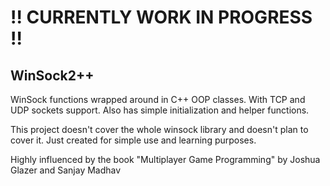 # !! CURRENTLY WORK IN PROGRESS !!
## WinSock2++
WinSock functions wrapped around in C++ OOP classes. With TCP and UDP sockets support. Also has simple initialization and helper functions.

This project doesn't cover the whole winsock library and doesn't plan to cover it. Just created for simple use and learning purposes.

Highly influenced by the book "Multiplayer Game Programming" by Joshua Glazer and Sanjay Madhav
